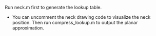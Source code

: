 Run neck.m first to generate the lookup table.
 * You can uncomment the neck drawing code to visualize the neck position.
Then run compress_lookup.m to output the planar approximation.